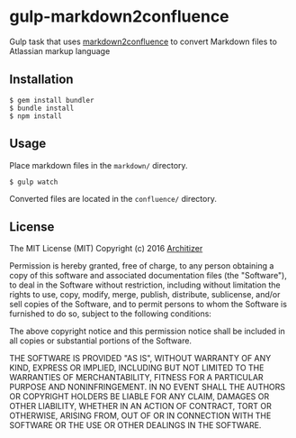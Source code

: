 # gulp-markdown2confluence
Gulp task that uses [markdown2confluence](https://github.com/jedi4ever/markdown2confluence) to convert Markdown files to Atlassian markup language

## Installation 
```
$ gem install bundler
$ bundle install
$ npm install 
```

## Usage
Place markdown files in the `markdown/` directory.
```
$ gulp watch
```
Converted files are located in the `confluence/` directory.

## License
The MIT License (MIT)
Copyright (c) 2016 [Architizer](http://architizer.com/)

Permission is hereby granted, free of charge, to any person obtaining a copy of this software and associated documentation files (the "Software"), to deal in the Software without restriction, including without limitation the rights to use, copy, modify, merge, publish, distribute, sublicense, and/or sell copies of the Software, and to permit persons to whom the Software is furnished to do so, subject to the following conditions:

The above copyright notice and this permission notice shall be included in all copies or substantial portions of the Software.

THE SOFTWARE IS PROVIDED "AS IS", WITHOUT WARRANTY OF ANY KIND, EXPRESS OR IMPLIED, INCLUDING BUT NOT LIMITED TO THE WARRANTIES OF MERCHANTABILITY, FITNESS FOR A PARTICULAR PURPOSE AND NONINFRINGEMENT. IN NO EVENT SHALL THE AUTHORS OR COPYRIGHT HOLDERS BE LIABLE FOR ANY CLAIM, DAMAGES OR OTHER LIABILITY, WHETHER IN AN ACTION OF CONTRACT, TORT OR OTHERWISE, ARISING FROM, OUT OF OR IN CONNECTION WITH THE SOFTWARE OR THE USE OR OTHER DEALINGS IN THE SOFTWARE.